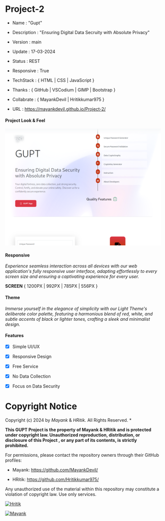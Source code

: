 
# Project-2

- Name : "Gupt"

- Description : "Ensuring Digital Data Secruity with Absolute Privacy"

- Version : main

- Update : 17-03-2024

- Status : REST

- Responsive : True

- TechStack : { HTML | CSS | JavaScript }

- Thanks : { GitHub | VSCodium | GIMP | Bootstrap }

- Collabrate : { MayankDevil | Hritikkumar975 }

- URL : https://mayankdevil.github.io/Project-2/

#### Project Look & Feel

![NETWORK_ERROR](./data/gupt.png)

#### Responsive

_Experience seamless interaction across all devices with our web application's fully responsive user interface, adapting effortlessly to every screen size and ensuring a captivating experience for every user._

  **SCREEN** { 1200PX | 992PX | 785PX | 556PX }

#### Theme

_Immerse yourself in the elegance of simplicity with our Light Theme's deliberate color palette, featuring a harmonious blend of red, white, and subtle accents of black or lighter tones, crafting a sleek and minimalist design._

#### Features

 - [x] Simple UI/UX
 
 - [x] Responsive Design
 
 - [x] Free Service
 
 - [x] No Data Collection
 
 - [x] Focus on Data Security


# Copyright Notice

Copyright (c) 2024 by _Mayank_ & _HRitik_. All Rights Reserved.                *

__This GUPT Project is the property of Mayank & HRitik and is protected under copyright law. Unauthorized reproduction, distribution, or disclosure of this Project , or any part of its contents, is strictly prohibited.__

For permissions, please contact the repository owners through their GitHub profiles:

- Mayank: https://github.com/MayankDevil/

- HRitik: https://github.com/Hritikkumar975/

Any unauthorized use of the material within this repository may constitute a violation of copyright law. Use only services.


[![Hritik](https://img.shields.io/badge/Hritikkumar975-000000?style=for-the-badge&logo=github&logoColor=white)](https://github.com/Hritikkumar975/)

[![Mayank](https://img.shields.io/badge/MayankDevil-FF0000?style=for-the-badge&logo=github&logoColor=white)](https://github.com/MayankDevil/)


